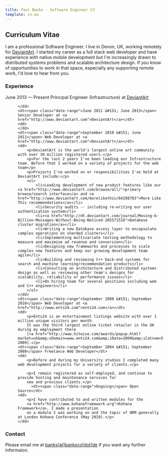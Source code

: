 ```yaml
---
title: Paul Banks - Software Engineer CV
template: cv.mu
---
```

## Curriculum Vitae

I am a professional Software Engineer.
I live in Devon, UK, working remotely for [DeviantArt](http://www.deviantart.com).
I started my career as a full stack web developer and have experience with native mobile development but I'm increasingly drawn to distributed systems problems and scalable architecture design.
If you know of opportunities to work in that space, especially any supporting remote work, I'd love to hear from you.

### Experience

<dl>
    <dt><span class="date-range">June 2013 &#151; Present</span> Principal Engineer (Infrastructure) at <a href="http://www.deviantart.com">DeviantArt</a></dt>
    <dd>

    </dd>
    <dt><span class="date-range">June 2011 &#151; June 2013</span> Senior Developer at <a href="http://www.deviantart.com">DeviantArt</a></dt>
    <dd>
    </dd>
    <dt><span class="date-range">September 2010 &#151; June 2011</span> Web Developer at <a href="http://www.deviantart.com">DeviantArt</a></dt>
    <dd>
        <p>DeviantArt is the world's largest online art community with over 30 million registered users.</p>
        <p>For the last 2 years I've been leading our Infrastructure team. Before that I worked on a variety of projects for the web team</p>
        <p>Projects I've worked on or responsibilities I've held at DeviantArt include:</p>
        <ul>
            <li>Leading development of new product features like our <a href="http://www.deviantart.com/browse/all/">primary browse/search interface</a> and <a href="http://www.deviantart.com/morelikethis/64298703">More Like This recommendations</a></li>
            <li>Security audits -- including re-writing our user authentication system</li>
            <li><a href="http://dt.deviantart.com/journal/Moving-6-Billion-Messages-Without-Being-Noticed-285571516">Database cluster migration</a></li>
            <li>Writing a new Database access layer to encapsulate complex operations on sharded clusters</li>
            <li>Implementing multivariate testing methodology to measure and maximise ad revenue and conversion</li>
            <li>Designing new frameworks and processes to scale complex new features and keep our growing development team agile</li>
            <li>Building and reviewing C++ back-end systems for search and machine learning/recommendation products</li>
            <li>Consulting on architecture and distributed systems design as well as reviewing other team's designs for scalability, reliability or performance issues</li>
            <li>On hiring team for several positions including web and C++ engineers</li>
        </ul>
    </dd>
    <dt><span class="date-range">September 2008 &#151; September 2010</span> Web Developer at <a href="http://www.ents24.com">ents24.com</a></dt>
    <dd>
        <p>Ents24 is an entertainment listings website with over 1 million unique visitors per month.
        It was the third largest online ticket retailer in the UK during my employment there
        [<a href="http://www.hitwise.com/awards/popup.html?market=uk&amp;sDomain=www.ents24.com&amp;iDate=2009&amp;iCatnum=518&amp;Cal=1&amp;semi=">Hitwise</a> 2009].</p>
    <dt><span class="date-range">September 2004 &#151; September 2008</span> Freelance Web Developer</dt>
    <dd>
        <p>Before and during my University studies I completed many web development projects for a variety of clients.</p>

        <p>I remain registered as self-employed, and continue to provide hosting and maintenance services for
        new and previous clients.</p>
          <dt><span class="date-range">Ongoing</span> Open Source</dt>
    <dd>
        <p>I have contributed to and written modules for the
        <a href="http://www.kohanaframework.org">Kohana Framework</a>. I made a presentation
        on a module I was working on and the topic of ORM generally at London Kohana Conference (May 2010).</p>
    </dd>
</dl>

### Contact

Please email me at <a class="email-link" href="mailto:banks[at]banksco[dot]de">banks[at]banksco[dot]de</a>
if you want any further informaion.